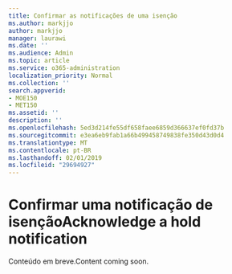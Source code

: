 ```yaml
---
title: Confirmar as notificações de uma isenção
ms.author: markjjo
author: markjjo
manager: laurawi
ms.date: ''
ms.audience: Admin
ms.topic: article
ms.service: o365-administration
localization_priority: Normal
ms.collection: ''
search.appverid:
- MOE150
- MET150
ms.assetid: ''
description: ''
ms.openlocfilehash: 5ed3d214fe55df658faee6859d366637ef0fd37b
ms.sourcegitcommit: e3ea6eb9fab1a66b499458749838fe350d43d0d4
ms.translationtype: MT
ms.contentlocale: pt-BR
ms.lasthandoff: 02/01/2019
ms.locfileid: "29694927"
---
```

# <a name="acknowledge-a-hold-notification"></a><span data-ttu-id="42903-102">Confirmar uma notificação de isenção</span><span class="sxs-lookup"><span data-stu-id="42903-102">Acknowledge a hold notification</span></span> 

<span data-ttu-id="42903-103">Conteúdo em breve.</span><span class="sxs-lookup"><span data-stu-id="42903-103">Content coming soon.</span></span>